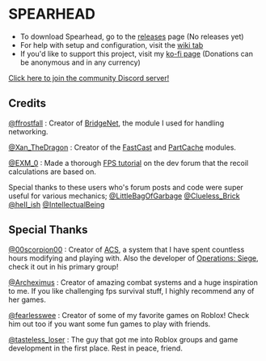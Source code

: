 # SPEARHEAD
- To download Spearhead, go to the [releases](https://github.com/Nyemse/SPEARHEAD/releases) page (No releases yet)
- For help with setup and configuration, visit the [wiki tab](https://github.com/Nyemse/SPEARHEAD/wiki)
- If you'd like to support this project, visit my [ko-fi page](https://ko-fi.com/inabaa) (Donations can be anonymous and in any currency)

[Click here to join the community Discord server!](https://discord.gg/VXZKuYVdse)

## Credits
[@ffrostfall](https://devforum.roblox.com/u/ffrostfall/summary) : Creator of [BridgeNet](https://github.com/ffrostflame/BridgeNet), the module I used for handling networking.

[@Xan_TheDragon](https://devforum.roblox.com/u/xan_thedragon/summary) : Creator of the [FastCast](https://etithespir.it/FastCastAPIDocs/) and [PartCache](https://devforum.roblox.com/t/partcache-for-all-your-quick-part-creation-needs/246641) modules.

[@EXM_0](https://devforum.roblox.com/u/EXM_0) : Made a thorough [FPS tutorial](https://devforum.roblox.com/t/designing-an-fps-framework-beginners-guide/1198208) on the dev forum that the recoil calculations are based on.

Special thanks to these users who's forum posts and code were super useful for various mechanics;
[@LittleBagOfGarbage](https://devforum.roblox.com/u/littlebagofgarbage/summary)
[@Clueless_Brick](https://devforum.roblox.com/u/clueless_brick/summary)
[@heII_ish](https://devforum.roblox.com/u/heii_ish/summary)
[@IntellectualBeing](https://devforum.roblox.com/u/intellectualbeing/summary)

## Special Thanks

[@00scorpion00](https://www.roblox.com/users/19047915/profile) : Creator of [ACS](https://discord.gg/advanced-combat-system-community-827005719454810173), a system that I have spent countless hours modifying and playing with.
Also the developer of [Operations: Siege](https://www.roblox.com/games/13997018456/Operations-Siege), check it out in his primary group!

[@Archeximus](https://www.roblox.com/users/93693150/profile) : Creator of amazing combat systems and a huge inspiration to me.
If you like challenging fps survival stuff, I highly recommend any of her games.

[@fearlesswee](https://www.roblox.com/users/10095800/profile) : Creator of some of my favorite games on Roblox!
Check him out too if you want some fun games to play with friends.

[@tasteless_loser](https://www.roblox.com/users/73125508/profile) : The guy that got me into Roblox groups and game development in the first place.
Rest in peace, friend.
